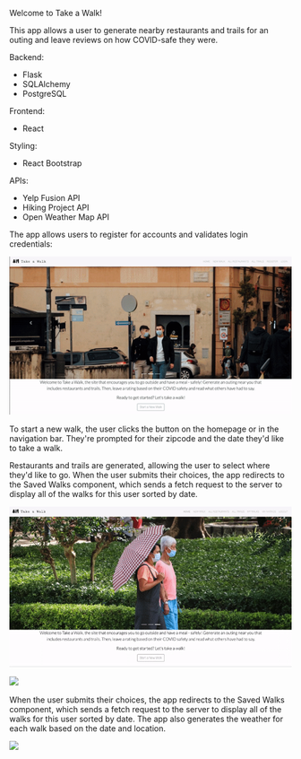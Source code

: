 Welcome to Take a Walk! 

This app allows a user to generate nearby restaurants and trails for an outing and leave reviews on how COVID-safe they were. 

Backend:
- Flask
- SQLAlchemy 
- PostgreSQL 

Frontend:
- React 

Styling:
- React Bootstrap 

APIs:
- Yelp Fusion API 
- Hiking Project API 
- Open Weather Map API

The app allows users to register for accounts and validates login credentials: 

![](registerlogin.gif)

To start a new walk, the user clicks the button on the homepage or in the navigation bar. They're prompted for their zipcode and the date they'd like to take a walk. 

Restaurants and trails are generated, allowing the user to select where they'd like to go. When the user submits their choices, the app redirects to the Saved Walks component, which sends a fetch request to the server to display all of the walks for this user sorted by date. 

![](newwalk.gif)

![](choosecomponents.gif)

When the user submits their choices, the app redirects to the Saved Walks component, which sends a fetch request to the server to display all of the walks for this user sorted by date. The app also generates the weather for each walk based on the date and location. 

![](savedwalksweather.gif)

